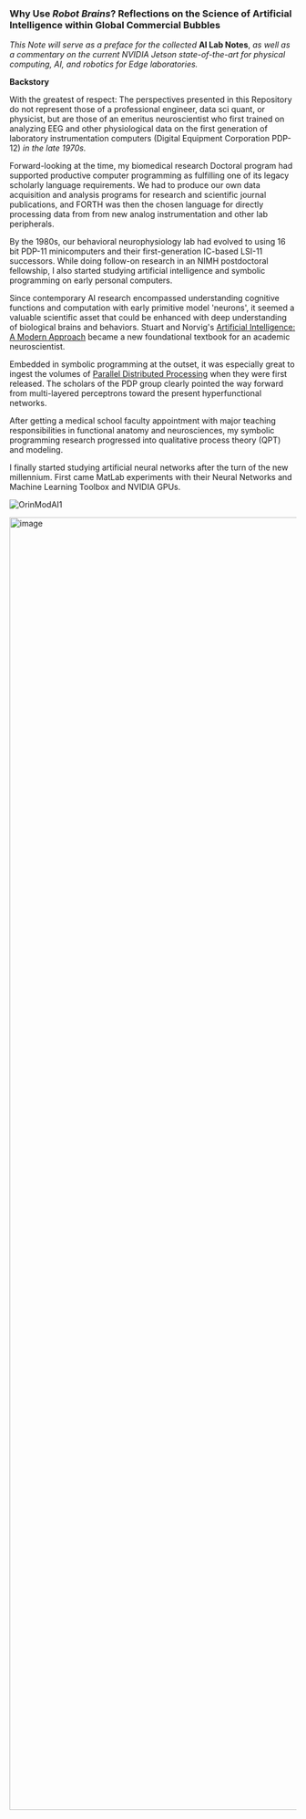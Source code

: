 ### Why Use *Robot Brains*?  Reflections on the Science of Artificial Intelligence within Global Commercial Bubbles

*This Note will serve as a preface for the collected* **AI Lab Notes**, *as well as a commentary on the current NVIDIA Jetson state-of-the-art for physical computing, AI, and robotics for Edge laboratories.*

**Backstory**

With the greatest of respect: The perspectives presented in this Repository do not represent those of a professional engineer, data sci quant, or physicist, but are those of an emeritus neuroscientist who first trained on analyzing EEG and other physiological data on the first generation of laboratory instrumentation computers (Digital Equipment Corporation PDP-12) *in the late 1970s.*

Forward-looking at the time, my biomedical research Doctoral program had supported productive computer programming as fulfilling one of its legacy scholarly language requirements. We had to produce our own data acquisition and analysis programs for research and scientific journal publications, and FORTH was then the chosen language for directly processing data from from new analog instrumentation and other lab peripherals.

By the 1980s, our behavioral neurophysiology lab had evolved to using 16 bit PDP-11 minicomputers and their first-generation IC-based LSI-11 successors. While doing follow-on research in an NIMH postdoctoral fellowship, I also started studying artificial intelligence and symbolic programming on early personal computers.

Since contemporary AI research encompassed understanding cognitive functions and  computation with early primitive model 'neurons', it seemed a valuable scientific asset that could be enhanced with deep understanding of biological brains and behaviors. Stuart and Norvig's [Artificial Intelligence: A Modern Approach](https://en.m.wikipedia.org/wiki/Artificial_Intelligence:_A_Modern_Approach) became a new foundational textbook for an academic neuroscientist.

Embedded in symbolic programming at the outset, it was especially great to ingest the volumes of [Parallel Distributed Processing](https://direct.mit.edu/books/monograph/4424/Parallel-Distributed-Processing-Volume) when they were first released.  The scholars of the PDP group clearly pointed the way forward from multi-layered perceptrons toward the present hyperfunctional networks.

After getting a medical school faculty appointment with major teaching responsibilities in functional anatomy and neurosciences, my symbolic programming research progressed into qualitative process theory (QPT) and modeling. 

I finally started studying artificial neural networks after the turn of the new millennium.  First came MatLab experiments with their Neural Networks and Machine Learning Toolbox and NVIDIA GPUs.


![OrinModAI1](https://user-images.githubusercontent.com/71346897/173706883-8b9418da-0ce3-4aed-a1ad-c10251d9fb43.png)

<img width="1488" height="2266" alt="image" src="https://github.com/user-attachments/assets/5892bf85-f67d-4038-b6b6-aece56fe839a" />
